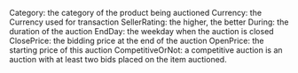 Category: the category of the product being auctioned
Currency: the Currency used for transaction
SellerRating: the higher, the better
During: the duration of the auction
EndDay: the weekday when the auction is closed
ClosePrice: the bidding price at the end of the auction
OpenPrice: the starting price of this auction
CompetitiveOrNot: a competitive auction is an auction with at least two bids placed on the item auctioned.
